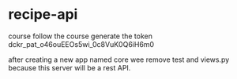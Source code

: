 # recipe-api
course
follow the course
generate the token dckr_pat_o46ouEEOs5wi_0c8VuK0Q6iH6m0

after creating a new app named core
wee remove test and views.py because this server will be a rest API.
